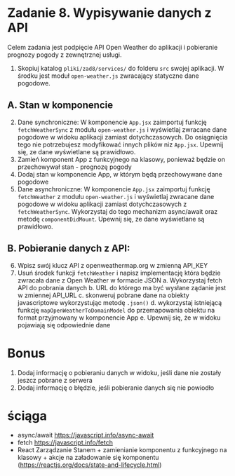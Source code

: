 # Zadanie 8. Wypisywanie danych z API

Celem zadania jest podpięcie API Open Weather do aplikacji i pobieranie prognozy pogody z zewnętrznej usługi.


1. Skopiuj katalog `pliki/zad8/services/` do folderu `src` swojej aplikacji. W środku jest moduł `open-weather.js`
    zwracający statyczne dane pogodowe.

## A. Stan w komponencie
2. Dane synchroniczne: W komponencie `App.jsx` zaimportuj funkcję `fetchWeatherSync` z modułu `open-weather.js` 
    i wyświetlaj zwracane dane pogodowe w widoku aplikacji zamiast dotychczasowych. Do osiągnięcia tego 
    nie potrzebujesz modyfikować innych plików niz `App.jsx`. Upewnij się, ze dane wyświetlane są prawidłowo.
3. Zamień komponent App z funkcyjnego na klasowy, ponieważ będzie on przechowywał stan - prognozę pogody
4. Dodaj stan w komponencie App, w którym będą przechowywane dane pogodowe
5. Dane asynchroniczne: W komponencie `App.jsx` zaimportuj funkcję `fetchWeather` z modułu `open-weather.js` i wyświetlaj zwracane dane pogodowe 
    w widoku aplikacji zamiast dotychczasowych z `fetchWeatherSync`. Wykorzystaj do tego mechanizm async/await oraz metodę `componentDidMount`.
    Upewnij się, ze dane wyświetlane są prawidłowo.

## B. Pobieranie danych z API:
6. Wpisz swój klucz API z openweathermap.org w zmienną API_KEY
7. Usuń środek funkcji `fetchWeather` i napisz implementację która będzie zwracała dane z Open Weather w formacie JSON
    a. Wykorzystaj fetch API do pobrania danych
    b. URL do którego ma być wysłane ządanie jest w zmiennej API_URL
    c. skonweruj pobrane dane na obiekty javascriptowe wykorzystując metodę `.json()`
    d. wykorzystaj istniejącą funkcję `mapOpenWeatherToDomainModel` do przemapowania obiektu na format przyjmowany w komponencie App
    e. Upewnij się, że w widoku pojawiają się odpowiednie dane 

# Bonus
1. Dodaj informację o pobieraniu danych w widoku, jeśli dane nie zostały jeszcz pobrane z serwera
2. Dodaj informację o błędzie, jeśli pobieranie danych się nie powiodło

# ściąga
- async/await https://javascript.info/async-await
- fetch https://javascript.info/fetch
- React Zarządzanie Stanem + zamienianie komponentu z funkcyjnego na klasowy
    \+ akcje na załadowanie się komponentu (https://reactjs.org/docs/state-and-lifecycle.html)
